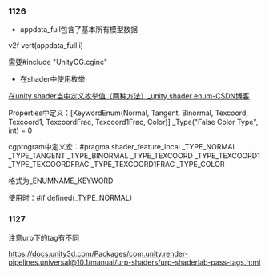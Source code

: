 ### 1126

- appdata_full包含了基本所有模型数据

v2f vert(appdata_full i)

需要\#include "UnityCG.cginc"

- 在shader中使用枚举

[在unity shader当中定义枚举值（两种方法）_unity shader enum-CSDN博客](https://blog.csdn.net/qq_43718731/article/details/127104592)

Properties中定义：[KeywordEnum(Normal, Tangent, Binormal, Texcoord, Texcoord1, TexcoordFrac, Texcoord1Frac, Color)] _Type("False Color Type", int) = 0

cgprogram中定义宏：\#pragma shader_feature_local _TYPE_NORMAL _TYPE_TANGENT _TYPE_BINORMAL _TYPE_TEXCOORD _TYPE_TEXCOORD1 _TYPE_TEXCOORDFRAC _TYPE_TEXCOORD1FRAC _TYPE_COLOR

格式为_ENUMNAME_KEYWORD

使用时：\#if defined(_TYPE_NORMAL)



### 1127

注意urp下的tag有不同

https://docs.unity3d.com/Packages/com.unity.render-pipelines.universal@10.1/manual/urp-shaders/urp-shaderlab-pass-tags.html